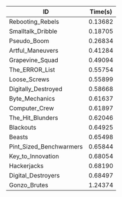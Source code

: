 |ID|Time(s)|
|-|-|
|Rebooting_Rebels|0.13682|
|Smalltalk_Dribble|0.18705|
|Pseudo_Boom|0.26834|
|Artful_Maneuvers|0.41284|
|Grapevine_Squad|0.49094|
|The_ERROR_List|0.55754|
|Loose_Screws|0.55899|
|Digitally_Destroyed|0.58668|
|Byte_Mechanics|0.61637|
|Computer_Crew|0.61897|
|The_Hit_Blunders|0.62046|
|Blackouts|0.64925|
|Beasts|0.65498|
|Pint_Sized_Benchwarmers|0.65844|
|Key_to_Innovation|0.68054|
|Hackerjacks|0.68190|
|Digital_Destroyers|0.68497|
|Gonzo_Brutes|1.24374|
